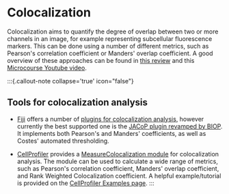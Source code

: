 # Colocalization

Colocalization aims to quantify the degree of overlap between two or more channels in an image, for example representing subcellular fluorescence markers. This can be done using a number of different metrics, such as Pearson's correlation coefficient or Manders' overlap coefficient. A good overview of these approaches can be found in [this review](https://journals.biologists.com/jcs/article/131/3/jcs211847/77151/Image-co-localization-co-occurrence-versus) and this [Microcourse Youtube video](https://www.youtube.com/watch?v=Mv4M1HaYdBc).  

:::{.callout-note collapse='true' icon="false"}
## Tools for colocalization analysis
* [Fiji](generalist_tools.md#fiji) offers a number of [plugins for colocalization analysis](https://imagej.net/imaging/colocalization-analysis), however currently the best supported one is the [JACoP plugin revamped by BIOP](https://github.com/BIOP/ijp-jacop-b#ijp-jacop-b). It implements both Pearson's and Manders' coefficients, as well as Costes' automated thresholding.  

* [CellProfiler](generalist_tools.md#cellprofiler) provides a [MeasureColocalization module](https://cellprofiler-manual.s3.amazonaws.com/CellProfiler-4.2.6/modules/measurement.html#measurecolocalization) for colocalization analysis. The module can be used to calculate a wide range of metrics, such as Pearson's correlation coefficient, Manders' overlap coefficient, and Rank Weighted Colocalization coefficient. A helpful example/tutorial is provided on the [CellProfiler Examples page](https://cellprofiler.org/examples/).
:::